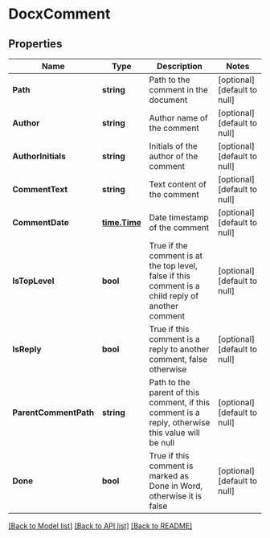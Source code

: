 # DocxComment

## Properties
Name | Type | Description | Notes
------------ | ------------- | ------------- | -------------
**Path** | **string** | Path to the comment in the document | [optional] [default to null]
**Author** | **string** | Author name of the comment | [optional] [default to null]
**AuthorInitials** | **string** | Initials of the author of the comment | [optional] [default to null]
**CommentText** | **string** | Text content of the comment | [optional] [default to null]
**CommentDate** | [**time.Time**](time.Time.md) | Date timestamp of the comment | [optional] [default to null]
**IsTopLevel** | **bool** | True if the comment is at the top level, false if this comment is a child reply of another comment | [optional] [default to null]
**IsReply** | **bool** | True if this comment is a reply to another comment, false otherwise | [optional] [default to null]
**ParentCommentPath** | **string** | Path to the parent of this comment, if this comment is a reply, otherwise this value will be null | [optional] [default to null]
**Done** | **bool** | True if this comment is marked as Done in Word, otherwise it is false | [optional] [default to null]

[[Back to Model list]](../README.md#documentation-for-models) [[Back to API list]](../README.md#documentation-for-api-endpoints) [[Back to README]](../README.md)


